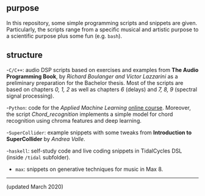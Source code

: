## purpose
In this repository, some simple programming scripts and snippets are given. Particularly, the scripts range from a specific musical and artistic purpose to a scientific purpose plus some fun (e.g. `bash`). 

## structure
-`C/C++`: audio DSP scripts based on exercises and examples from **The Audio Programming Book**, by *Richard Boulanger and Victor Lazzarini* as a preliminary preparation for the Bachelor thesis. Most of the scripts are based on chapters *0, 1, 2* as well as chapters *6* (delays) and *7, 8, 9* (spectral signal processing).

-`Python`: code for the *Applied Machine Learning* [online course](https://www.coursera.org/learn/python-machine-learning).
Moreover, the script *Chord_recognition* implements a simple model for chord recognition using chroma features and deep learning.

-`SuperCollider`: example snippets with some tweaks from **Introduction to SuperCollider** by *Andrea Valle*.

-`haskell`: self-study code and live coding snippets in TidalCycles DSL (inside `/tidal` subfolder).

- `max`: snippets on generative techniques for music in Max 8.

------------------------------------------

(updated March 2020)
